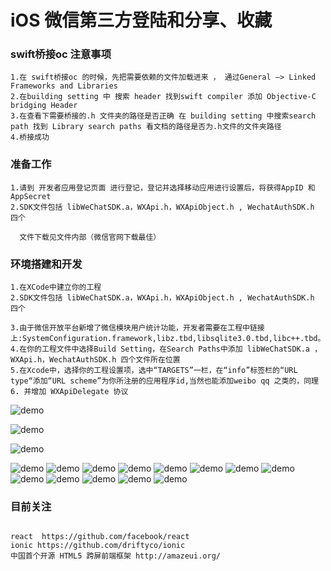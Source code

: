 # iOS 微信第三方登陆和分享、收藏


### swift桥接oc 注意事项

```
1.在 swift桥接oc 的时候，先把需要依赖的文件加载进来 ， 通过General —> Linked Frameworks and Libraries
2.在building setting 中 搜索 header 找到swift compiler 添加 Objective-C bridging Header
3.在查看下需要桥接的.h 文件夹的路径是否正确 在 building setting 中搜索search path 找到 Library search paths 看文档的路径是否为.h文件的文件夹路径
4.桥接成功

```


### 准备工作

  ```
  1.请到 开发者应用登记页面 进行登记，登记并选择移动应用进行设置后，将获得AppID 和 AppSecret 
  2.SDK文件包括 libWeChatSDK.a，WXApi.h，WXApiObject.h , WechatAuthSDK.h 四个
    
    文件下载见文件内部（微信官网下载最佳）
  
  ```

### 环境搭建和开发

  ```
  1.在XCode中建立你的工程
  2.SDK文件包括 libWeChatSDK.a，WXApi.h，WXApiObject.h , WechatAuthSDK.h 四个
    
  3.由于微信开放平台新增了微信模块用户统计功能，开发者需要在工程中链接上:SystemConfiguration.framework,libz.tbd,libsqlite3.0.tbd,libc++.tbd。
  4.在你的工程文件中选择Build Setting，在Search Paths中添加 libWeChatSDK.a ，WXApi.h，WechatAuthSDK.h 四个文件所在位置
  5.在Xcode中，选择你的工程设置项，选中“TARGETS”一栏，在“info”标签栏的“URL type“添加“URL scheme”为你所注册的应用程序id,当然也能添加weibo qq 之类的，同理
  6. 并增加 WXApiDelegate 协议
  ```
![demo](./resource/demo1.png)

![demo](./resource/demo2.png)

![demo](./resource/demo3.png)

![demo](./resource/demo4.png)
![demo](./resource/demo5.png)
![demo](./resource/demo6.png)
![demo](./resource/demo7.png)
![demo](./resource/demo8.png)
![demo](./resource/demo9.png)
![demo](./resource/demo10.png)
![demo](./resource/demo11.png)
![demo](./resource/demo13.png)
![demo](./resource/demo14.png)
![demo](./resource/demo15.png)
![demo](./resource/demo16.png)
![demo](./resource/demo17.png)

### 目前关注


 ```

react  https://github.com/facebook/react
ionic https://github.com/driftyco/ionic
中国首个开源 HTML5 跨屏前端框架 http://amazeui.org/

 ```





